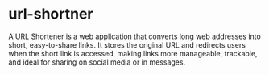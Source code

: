# url-shortner
 A URL Shortener is a web application that converts long web addresses into short, easy-to-share links. It stores the original URL and redirects users when the short link is accessed, making links more manageable, trackable, and ideal for sharing on social media or in messages.
